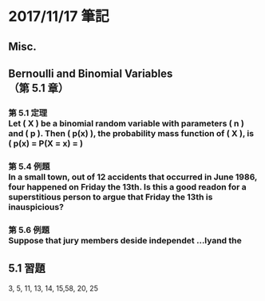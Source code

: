 # 2017/11/17 筆記
## Misc.

## Bernoulli and Binomial Variables<br>（第 5.1 章）<br>

### 第 5.1 定理<br>Let \( X \) be a binomial random variable with parameters \( n \) and \( p \).  Then \( p(x) \), the probability mass function of \( X \), is<br>\( p(x) = P(X = x) =  \)

### 第 5.4 例題<br>In a small town, out of 12 accidents that occurred in June 1986, four happened on Friday the 13th.  Is this a good readon for a superstitious person to argue that Friday the 13th is inauspicious? 
### 第 5.6 例題<br>Suppose that jury members deside independet ...lyand the 

## 5.1 習題
3, 5, 11, 13, 14, 15,58, 20, 25